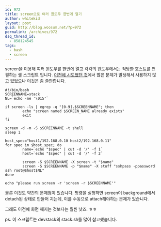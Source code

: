 ```yaml
---
id: 972
title: screen으로 여러 윈도우 한번에 열기
author: whitekid
layout: post
guid: http://blog.woosum.net/?p=972
permalink: /archives/972
dsq_thread_id:
  - 858124545
tags:
  - bash
  - screen
---
```

screen을 이용해 여러 윈도우를 한번에 열고 각각의 윈도우에서는 적당한 호스트를 연결하는 쉘 스크립트 입니다. [이전에 시도했던 것][1]에서 많은 문제가 발생해서 사용하지 않고 있었으나 이것은 좀 쓸만합니다.

    #!/bin/bash
    SCREENNAME=stack
    NL=`echo -ne '\015'`

    if screen -ls | egrep -q "[0-9].$SCREENNAME"; then
            echo "screen named $SCREEN_NAME already exists"
            exit
    fi

    screen -d -m -S $SCREENNAME -t shell
    sleep 1

    host_spec="host1/192.168.0.10 host2/192.168.0.11"
    for spec in $host_spec; do
            name=`echo "$spec" | cut -d '/' -f 1`
            host=`echo "$spec" | cut -d '/' -f 2`

            screen -S $SCREENNAME -X screen -t "$name"
            screen -S $SCREENNAME -p "$name" -X stuff "sshpass -ppassword ssh root@$host$NL"
    done

    echo "please run screen -r 'screen -r $SCREENNAME'"

물론 이것도 약간의 문제점이 있습니다. 명령을 실행하면 screen이 background에서 detach된 상태로 만들어 지는데, 이를 수동으로 attach해야하는 문제가 있습니다.

그래도 이전에 화면 깨지는 것보다는 훨씬 낫죠. ㅎㅎ

ps. 이 스크립트는 devstack의 stack.sh를 많이 참고했습니다.

 [1]: http://blog.woosum.net/2012/07/screen-session-%ec%a0%80%ec%9e%a5/